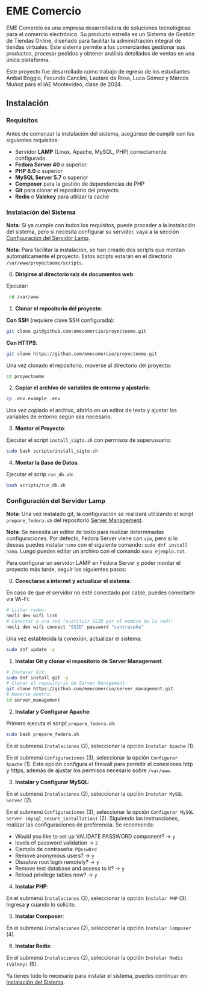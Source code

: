 # EME Comercio

EME Comercio es una empresa desarrolladora de soluciones tecnológicas para el comercio electrónico. Su producto estrella es un Sistema de Gestión de Tiendas Online, diseñado para facilitar la administración integral de tiendas virtuales. Este sistema permite a los comerciantes gestionar sus productos, procesar pedidos y obtener análisis detallados de ventas en una única plataforma.

Este proyecto fue desarrollado como trabajo de egreso de los estudiantes Anibal Boggio, Facundo Canclini, Lautaro da Rosa, Luca Gómez y Marcos Muñoz para el IAE Montevideo, clase de 2024.

## Instalación

### Requisitos

Antes de comenzar la instalación del sistema, asegúrese de cumplir con los siguientes requisitos:

- Servidor **LAMP** (Linux, Apache, MySQL, PHP) correctamente configurado.
- **Fedora Server 40** o superior.
- **PHP 8.0** o superior
- **MySQL Server 5.7** o superior
- **Composer** para la gestión de dependencias de PHP
- **Git** para clonar el repositorio del proyecto
- **Redis** o **Valekey** para utilizar la caché

### Instalación del Sistema

**Nota**: Si ya cumple con todos los requisitos, puede proceder a la instalación del sistema, pero si necesita configurar su servidor, vaya a la sección [Configuración del Servidor Lamp](#configuración-del-servidor-lamp).

**Nota**: Para facilitar la instalación, se han creado dos scripts que montan automáticamente el proyecto. Estos scripts estarán en el directorio `/var/www/proyectoeme/scripts`.

0. **Dirigirse al directorio raíz de documentos web**:

Ejecutar:

```bash
 cd /var/www
```

1. **Clonar el repositorio del proyecto**:

**Con SSH** (requiere clave SSH configurada):

```bash
git clone git@github.com:emecomercio/proyectoeme.git
```

**Con HTTPS**:

```bash
git clone https://github.com/emecomercio/proyectoeme.git
```

Una vez clonado el repositorio, moverse al directorio del proyecto:

```bash
cd proyectoeme
```

2. **Copiar el archivo de variables de entorno y ajustarlo**:

```bash
cp .env.example .env
```

Una vez copiado el archivo, abrirlo en un editor de texto y ajustar las variables de entorno según sea necesario.

3. **Montar el Proyecto**:

Ejecutar el script `install_sigto.sh` con permisos de superusuario:

```bash
sudo bash scripts/install_sigto.sh
```

4. **Montar la Base de Datos**:

Ejecutar el scrip `run_db.sh`:

```bash
bash scripts/run_db.sh
```

### Configuración del Servidor Lamp

**Nota**: Una vez instalado git, la configuración se realizará utilizando el script `prepare_fedora.sh` del repositorio [Server Management](https://github.com/emecomercio/server_management).

**Nota**: Se necesita un editor de texto para realizar determinadas configuraciones. Por defecto, Fedora Server viene con `vim`, pero si lo deseas puedes instalar `nano` con el siguiente comando: `sudo dnf install nano`. Luego puedes editar un archivo con el comando `nano ejemplo.txt`.

Para configurar un servidor LAMP en Fedora Server y poder montar el proyecto más tarde, seguir los siguientes pasos:

0. **Conectarse a internet y actualizar el sistema**:

En caso de que el servidor no esté conectado por cable, puedes conectarte vía Wi-Fi:

```bash
# Listar redes:
nmcli dev wifi list
# Conectar a una red (sustituir SSID por el nombre de la red):
nmcli dev wifi connect "SSID" password "contraseña"
```

Una vez establecida la conexión, actualizar el sistema:

```bash
sudo dnf update -y
```

1. **Instalar Git y clonar el repositorio de Server Management**:

```bash
# Instalar Git:
sudo dnf install git -y
# Clonar el repositorio de Server Management:
git clone https://github.com/emecomercio/server_management.git
# Moverse dentro:
cd server_management
```

2. **Instalar y Configurar Apache**:

Primero ejecuta el script `prepare_fedora.sh`:

```bash
sudo bash prepare_fedora.sh
```

En el submenú `Instalaciones` (2), seleccionar la opción `Instalar Apache` (1).

En el submenú `Configuraciones` (3), seleccionar la opción `Configurar Apache` (1). Esta opción configura el firewall para permitir el conexiones http y https, además de ajustar los permisos necesario sobre `/var/www`.

3. **Instalar y Configurar MySQL**:

En el submenú `Instalaciones` (2), seleccionar la opción `Instalar MySQL Server` (2).

En el submenú `Configuraciones` (3), seleccionar la opción `Configurar MySQL Server (mysql_secure_installation)` (2). Siguiendo las instrucciones, realizar las configuraciones de preferencia. Se recomienda:

- Would you like to set up VALIDATE PASSWORD component? -> `y`
- levels of password validation -> `2`
- Ejemplo de contraseña: `P@ssw0rd`
- Remove anonymous users? -> `y`
- Dissalow root login remotely? -> `y`
- Remove test database and access to it? -> `y`
- Reload privilege tables now? -> `y`

4. **Instalar PHP**:

En el submenú `Instalaciones` (2), seleccionar la opción `Instalar PHP` (3). Ingresa **y** cuando lo solicite.

5. **Instalar Composer**:

En el submenú `Instalaciones` (2), seleccionar la opción `Instalar Composer` (4).

6. **Instalar Redis**:

En el submenú `Instalaciones` (2), seleccionar la opción `Instalar Redis (Valkey)` (5).

Ya tienes todo lo necesario para instalar el sistema, puedes continuar en: [Instalación del Sistema](#instalación-del-sistema).
